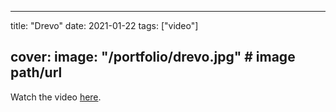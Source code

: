 
---
title: "Drevo"
date: 2021-01-22
tags: ["video"]

cover:
  image: "/portfolio/drevo.jpg" # image path/url
---

Watch the video [here](https://www.youtube.com/watch?v=DWsFIw-PwU4).


